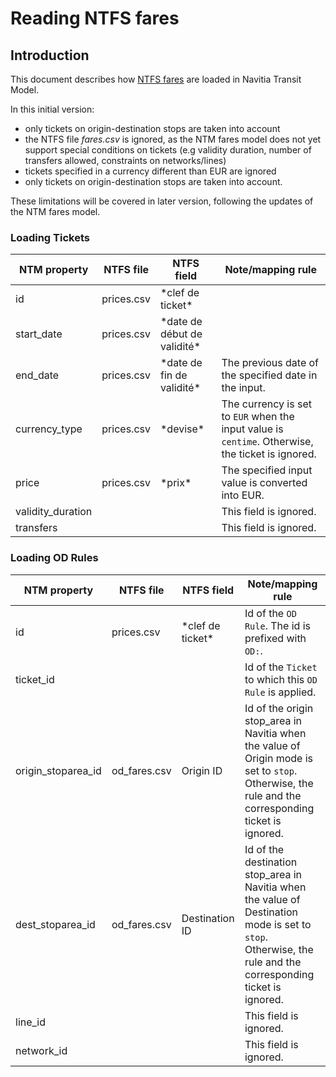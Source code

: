 # Reading NTFS fares
## Introduction
This document describes how [NTFS fares](https://github.com/CanalTP/navitia/blob/dev/documentation/ntfs/ntfs_fare_extension_fr.md) are loaded in Navitia Transit Model.

In this initial version: 
- only tickets on origin-destination stops are taken into account
- the NTFS file *fares.csv* is ignored, as the NTM fares model does not yet support special conditions on tickets (e.g validity duration, number of transfers allowed, constraints on networks/lines) 
- tickets specified in a currency different than EUR are ignored
- only tickets on origin-destination stops are taken into account.

These limitations will be covered in later version, following the updates of the NTM fares model.

### Loading Tickets

NTM property | NTFS file | NTFS field | Note/mapping rule
--- | --- | --- | ---
id | prices.csv | \*clef de ticket\* | 
start_date | prices.csv | \*date de début de validité\* | 
end_date | prices.csv | \*date de fin de validité\* | The previous date of the specified date in the input.
currency_type | prices.csv | \*devise\* | The currency is set to `EUR` when the input value is `centime`. Otherwise, the ticket is ignored.
price | prices.csv | \*prix\* | The specified input value is converted into EUR.
validity_duration | | | This field is ignored.
transfers | | | This field is ignored.

### Loading OD Rules

NTM property | NTFS file | NTFS field | Note/mapping rule
--- | --- | --- | ---
id | prices.csv | \*clef de ticket\* | Id of the `OD Rule`. The id is prefixed with `OD:`.
ticket_id | | | Id of the `Ticket` to which this `OD Rule` is applied.
origin_stoparea_id | od_fares.csv | Origin ID | Id of the origin stop_area in Navitia when the value of Origin mode is set to `stop`. Otherwise, the rule and the corresponding ticket is ignored.
dest_stoparea_id | od_fares.csv | Destination ID | Id of the destination stop_area in Navitia when the value of Destination mode is set to `stop`. Otherwise, the rule and the corresponding ticket is ignored.
line_id | | | This field is ignored.
network_id | | | This field is ignored.
